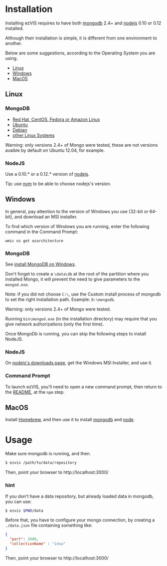 # Installation

Installing ezVIS requires to have both
[mongodb](http://docs.mongodb.org/manual/installation/) 2.4+ and
[nodejs](http://nodejs.org/) 0.10 or 0.12 installed.

Although their installation is simple, it is different from one environment to
another.

Below are some suggestions, according to the Operating System you are using.

- [Linux](#linux)
- [Windows](#windows)
- [MacOS](#macos)

## Linux

### MongoDB

- [Red Hat, CentOS, Fedora or Amazon Linux](http://docs.mongodb.org/manual/tutorial/install-mongodb-on-red-hat-centos-or-fedora-linux/)
- [Ubuntu](http://docs.mongodb.org/manual/tutorial/install-mongodb-on-ubuntu/)
- [Debian](http://docs.mongodb.org/manual/tutorial/install-mongodb-on-debian/)
- [other Linux Systems](http://docs.mongodb.org/manual/tutorial/install-mongodb-on-linux/)

Warning: only versions 2.4+ of Mongo were tested, these are not versions
avaible by default on Ubuntu 12.04, for example.

### NodeJS

Use a 0.10.* or a 0.12.* version of [nodejs](http://nodejs.org/).

Tip: use [nvm](https://github.com/creationix/nvm) to be able to choose
nodejs's version.

## Windows

In general, pay attention to the version of Windows you use (32-bit or 64-bit), and download an MSI installer.

To find which version of Windows you are running, enter the following command in the Command Prompt:

```
wmic os get osarchitecture
```

### MongoDB

See [install MongoDB on Windows](http://docs.mongodb.org/manual/tutorial/install-mongodb-on-windows/).

Don't forget to create a `\data\db` at the root of the partition where you
installed Mongo, it will prevent the need to give parameters to the
`mongod.exe`.

Note: if you did not choose `C:\`, use the Custom install process of mongodb to set the right installation path. Example: `D:\mongodb`.

Warning: only versions 2.4+ of Mongo were tested.

Running `bin\mongod.exe` (in the installation directory) may require that you give network
authorizations (only the first time).

Once MongoDb is running, you can skip the following steps to install NodeJS.

### NodeJS

On [nodejs's downloads page](http://nodejs.org/download/), get the Windows MSI Installer, and use it.

### Command Prompt

To launch ezVIS, you'll need to open a new command prompt, then return to the [README](./README.md),
at the `npm` step.

## MacOS

Install [Homebrew](http://brew.sh/), and then use it to install
[mongodb](http://docs.mongodb.org/manual/tutorial/install-mongodb-on-os-x/)
and [node](https://github.com/joyent/node/wiki/Installing-Node.js-via-package-manager#osx).


# Usage

Make sure mongodb is running, and then.

```bash
$ ezvis /path/to/data/repository
```

Then, point your browser to http://localhost:3000/

### hint

If you don't have a data repository, but already loaded data in mongodb, you
can use:

```bash
$ ezvis $PWD/data
```

Before that, you have to configure your mongo connection, by creating a
`./data.json` file containing something like:

```json
{
  "port": 3000,
  "collectionName" : "insu"
}
```

Then, point your browser to http://localhost:3000/


